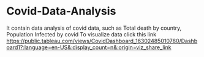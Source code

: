 # Covid-Data-Analysis
 It contain data analysis of covid data, such as Total death by country, Population Infected by covid To visualize data click this link
  https://public.tableau.com/views/CovidDashboard_16302485010780/Dashboard1?:language=en-US&:display_count=n&:origin=viz_share_link
